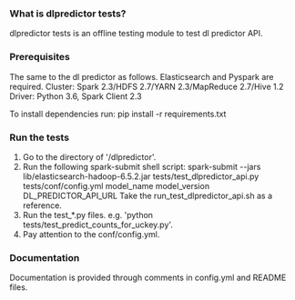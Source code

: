 ### What is dlpredictor tests?
dlpredictor tests is an offline testing module to test dl predictor API.

### Prerequisites
The same to the dl predictor as follows.
Elasticsearch and Pyspark are required.
Cluster: Spark 2.3/HDFS 2.7/YARN 2.3/MapReduce 2.7/Hive 1.2
Driver: Python 3.6, Spark Client 2.3

To install dependencies run:
pip install -r requirements.txt

### Run the tests
1. Go to the directory of '/dlpredictor'.
2. Run the following spark-submit shell script:
spark-submit --jars lib/elasticsearch-hadoop-6.5.2.jar tests/test_dlpredictor_api.py tests/conf/config.yml model_name model_version DL_PREDICTOR_API_URL
Take the run_test_dlpredictor_api.sh as a reference.
3. Run the test_*.py files. e.g. 'python tests/test_predict_counts_for_uckey.py'.
4. Pay attention to the conf/config.yml.

### Documentation
Documentation is provided through comments in config.yml and README files.
